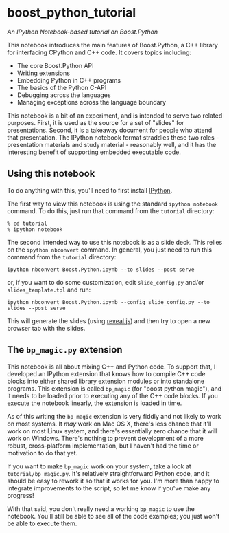 boost_python_tutorial
=====================

*An IPython Notebook-based tutorial on Boost.Python*

This notebook introduces the main features of Boost.Python, a C++ library for interfacing CPython and C++ code. It covers topics including:

 * The core Boost.Python API
 * Writing extensions
 * Embedding Python in C++ programs
 * The basics of the Python C-API
 * Debugging across the languages
 * Managing exceptions across the language boundary

This notebook is a bit of an experiment, and is intended to serve two related purposes. First, it is used as the source for a set of "slides" for presentations. Second, it is a takeaway document for people who attend that presentation. The IPython notebook format straddles these two roles - presentation materials and study material - reasonably well, and it has the interesting benefit of supporting embedded executable code.

Using this notebook
-------------------

To do anything with this, you'll need to first install [IPython](http://ipython.org/).

The first way to view this notebook is using the standard `ipython notebook` command. To do this, just run that command from the `tutorial` directory:

```
% cd tutorial
% ipython notebook
```

The second intended way to use this notebook is as a slide deck. This relies on the `ipython nbconvert` command. In general, you just need to run this command from the `tutorial` directory:

```
ipython nbconvert Boost.Python.ipynb --to slides --post serve
```

or, if you want to do some customization, edit `slide_config.py` and/or `slides_template.tpl` and run:

```
ipython nbconvert Boost.Python.ipynb --config slide_config.py --to slides --post serve
```

This will generate the slides (using [reveal.js](http://lab.hakim.se/reveal-js/#/)) and then try to open a new browser tab with the slides.

The `bp_magic.py` extension
---------------------------

This notebook is all about mixing C++ and Python code. To support that, I developed an IPython extension that knows how to compile C++ code blocks into either shared library extension modules or into standalone programs. This extension is called `bp_magic` (for "boost python magic"), and it needs to be loaded prior to executing any of the C++ code blocks. If you execute the notebook linearly, the extension is loaded in time.

As of this writing the `bp_magic` extension is very fiddly and not likely to work on most systems. It *may* work on Mac OS X, there's less chance that it'll work on most Linux system, and there's essentially zero chance that it will work on Windows. There's nothing to prevent development of a more robust, cross-platform implementation, but I haven't had the time or motivation to do that yet.

If you want to make `bp_magic` work on your system, take a look at `tutorial/bp_magic.py`. It's relatively straightforward Python code, and it should be easy to rework it so that it works for you. I'm more than happy to integrate improvements to the script, so let me know if you've make any progress!

With that said, you don't really need a working `bp_magic` to use the notebook. You'll still be able to see all of the code examples; you just won't be able to execute them.
